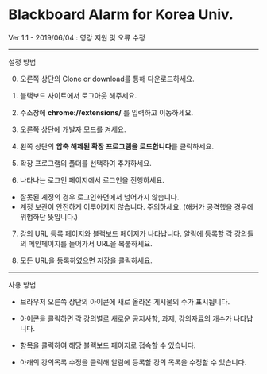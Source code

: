 Blackboard Alarm for Korea Univ.
===
Ver 1.1 - 2019/06/04 : 영강 지원 및 오류 수정

---
설정 방법

0. 오른쪽 상단의 Clone or download를 통해 다운로드하세요.

1. 블랙보드 사이트에서 로그아웃 해주세요.

2. 주소창에 **chrome://extensions/** 를 입력하고 이동하세요.

3. 오른쪽 상단에 개발자 모드를 켜세요.

4. 왼쪽 상단의 **압축 해제된 확장 프로그램을 로드합니다**를 클릭하세요.

5. 확장 프로그램의 폴더를 선택하여 추가하세요.

6. 나타나는 로그인 페이지에서 로그인을 진행하세요.
  - 잘못된 계정의 경우 로그인화면에서 넘어가지 않습니다.
  - 계정 보관이 안전하게 이루어지지 않습니다. 주의하세요. (해커가 공격했을 경우에 위험하단 뜻입니다.)

7. 강의 URL 등록 페이지와 블랙보드 페이지가 나타납니다. 알림에 등록할 각 강의들의 메인페이지를 들어가서 URL을 복붙하세요.

8. 모든 URL을 등록하였으면 저장을 클릭하세요.

---
사용 방법
- 브라우저 오른쪽 상단의 아이콘에 새로 올라온 게시물의 수가 표시됩니다.

- 아이콘을 클릭하면 각 강의별로 새로운 공지사항, 과제, 강의자료의 개수가 나타납니다.

- 항목을 클릭하여 해당 블랙보드 페이지로 접속할 수 있습니다.

- 아래의 강의목록 수정을 클릭해 알림에 등록할 강의 목록을 수정할 수 있습니다.
